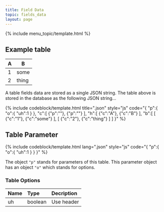 ```yaml
---
title: Field Data
topic: fields_data
layout: page
---
```


{% include menu_topic/template.html %}

## Example table

<table class="sample_table">
	<thead>
		<th>A</th>
		<th>B</th>
	</thead>
	<tbody>
		<tr>
			<td>1</td>
			<td>some</td>
		</tr>
		<tr>
			<td>2</td>
			<td>thing</td>
		</tr>
	</tbody>
</table>

A table fields data are stored as a single JSON string. The table above is stored in the database as the following JSON string…

{% include codeblock/template.html
title=".json"
style="js"
code="{
	&quot;p&quot;:{
		&quot;o&quot;:{
			&quot;uh&quot;:1
		}
	},
	&quot;c&quot;:[
		{&quot;p&quot;:&quot;&quot;},
		{&quot;p&quot;:&quot;&quot;}
	],
	&quot;h&quot;:[
		{&quot;c&quot;:&quot;A&quot;},
		{&quot;c&quot;:&quot;B&quot;}
	],
	&quot;b&quot;:[
		[
			{&quot;c&quot;:&quot;1&quot;},
			{&quot;c&quot;:&quot;some&quot;}
		],
		[
			{&quot;c&quot;:&quot;2&quot;},
			{&quot;c&quot;:&quot;thing&quot;}
		]
	]
}"
%}



## Table Parameter

{% include codeblock/template.html
lang=".json"
style="js"
code="{
	&quot;p&quot;:{
		&quot;o&quot;:{
			&quot;uh&quot;:1
		}
	}
}"
%}

The object `"p"` stands for parameters of this table. This parameter object has an object `"o"` which stands for options.

### Table Options

| Name           | Type           | Decription     |
| :------------- | :------------- | :------------- |
| uh             | boolean        | Use header     |
